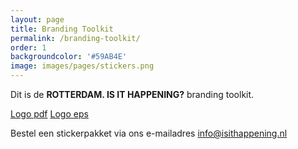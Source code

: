 ```yaml
---
layout: page
title: Branding Toolkit
permalink: /branding-toolkit/
order: 1
backgroundcolor: '#59AB4E'
image: images/pages/stickers.png
---
```


Dit is de **ROTTERDAM. IS IT HAPPENING?** branding toolkit.

[Logo pdf](/attachments/test.pdf)
[Logo eps](/attachments/test.eps)

Bestel een stickerpakket via ons e-mailadres [info@isithappening.nl](mailto:info@isithappening.nl?subject=Stickerpack)